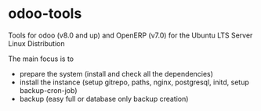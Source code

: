 odoo-tools
===============

Tools for odoo (v8.0 and up) and OpenERP (v7.0) for the Ubuntu LTS Server Linux Distribution

The main focus is to

- prepare the system (install and check all the dependencies)
- install the instance (setup gitrepo, paths, nginx, postgresql, initd, setup backup-cron-job) 
- backup (easy full or database only backup creation)
